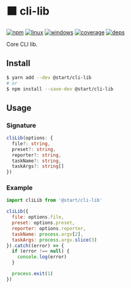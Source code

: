 # ⬛️ cli-lib

[![npm](https://img.shields.io/npm/v/@start/cli-lib.svg?style=flat-square)](https://www.npmjs.com/package/@start/cli-lib) [![linux](https://img.shields.io/travis/deepsweet/start/master.svg?label=linux&style=flat-square)](https://travis-ci.org/deepsweet/start) [![windows](https://img.shields.io/appveyor/ci/deepsweet/start/master.svg?label=windows&style=flat-square)](https://ci.appveyor.com/project/deepsweet/start) [![coverage](https://img.shields.io/codecov/c/github/deepsweet/start/master.svg?style=flat-square)](https://codecov.io/github/deepsweet/start) [![deps](https://david-dm.org/deepsweet/start.svg?path=packages/cli&style=flat-square)](https://david-dm.org/deepsweet/start?path=packages/cli)

Core CLI lib.

## Install

```sh
$ yarn add --dev @start/cli-lib
# or
$ npm install --save-dev @start/cli-lib
```

## Usage

### Signature

```ts
cliLib(options: {
  file?: string,
  preset?: string,
  reporter?: string,
  taskName?: string,
  taskArgs?: string[]
})
```

### Example

```js
import cliLib from '@start/cli-lib'

cliLib({
  file: options.file,
  preset: options.preset,
  reporter: options.reporter,
  taskName: process.argv[2],
  taskArgs: process.argv.slice(3)
}).catch((error) => {
  if (error !== null) {
    console.log(error)
  }

  process.exit(1)
})
```
